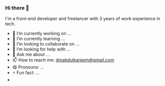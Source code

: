 ### Hi there 👋
 I'm a front-end developer and freelancer with 3 years of work experience in tech. 
- 🔭 I’m currently working on ...
- 🌱 I’m currently learning ...
- 👯 I’m looking to collaborate on ...
- 🤔 I’m looking for help with ...
- 💬 Ask me about ...
- 📫 How to reach me: dmabdulkareem@gmail.com 
- 😄 Pronouns: ...
- ⚡ Fun fact: ...
-
